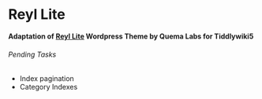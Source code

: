 # Reyl Lite

**Adaptation of [Reyl Lite](https://www.quemalabs.com/theme/reyl-lite/) Wordpress Theme by Quema Labs for Tiddlywiki5**


###### Pending Tasks

+ Index pagination
+ Category Indexes